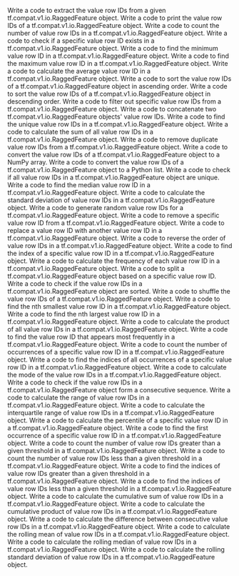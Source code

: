 Write a code to extract the value row IDs from a given tf.compat.v1.io.RaggedFeature object.
Write a code to print the value row IDs of a tf.compat.v1.io.RaggedFeature object.
Write a code to count the number of value row IDs in a tf.compat.v1.io.RaggedFeature object.
Write a code to check if a specific value row ID exists in a tf.compat.v1.io.RaggedFeature object.
Write a code to find the minimum value row ID in a tf.compat.v1.io.RaggedFeature object.
Write a code to find the maximum value row ID in a tf.compat.v1.io.RaggedFeature object.
Write a code to calculate the average value row ID in a tf.compat.v1.io.RaggedFeature object.
Write a code to sort the value row IDs of a tf.compat.v1.io.RaggedFeature object in ascending order.
Write a code to sort the value row IDs of a tf.compat.v1.io.RaggedFeature object in descending order.
Write a code to filter out specific value row IDs from a tf.compat.v1.io.RaggedFeature object.
Write a code to concatenate two tf.compat.v1.io.RaggedFeature objects' value row IDs.
Write a code to find the unique value row IDs in a tf.compat.v1.io.RaggedFeature object.
Write a code to calculate the sum of all value row IDs in a tf.compat.v1.io.RaggedFeature object.
Write a code to remove duplicate value row IDs from a tf.compat.v1.io.RaggedFeature object.
Write a code to convert the value row IDs of a tf.compat.v1.io.RaggedFeature object to a NumPy array.
Write a code to convert the value row IDs of a tf.compat.v1.io.RaggedFeature object to a Python list.
Write a code to check if all value row IDs in a tf.compat.v1.io.RaggedFeature object are unique.
Write a code to find the median value row ID in a tf.compat.v1.io.RaggedFeature object.
Write a code to calculate the standard deviation of value row IDs in a tf.compat.v1.io.RaggedFeature object.
Write a code to generate random value row IDs for a tf.compat.v1.io.RaggedFeature object.
Write a code to remove a specific value row ID from a tf.compat.v1.io.RaggedFeature object.
Write a code to replace a value row ID with another value row ID in a tf.compat.v1.io.RaggedFeature object.
Write a code to reverse the order of value row IDs in a tf.compat.v1.io.RaggedFeature object.
Write a code to find the index of a specific value row ID in a tf.compat.v1.io.RaggedFeature object.
Write a code to calculate the frequency of each value row ID in a tf.compat.v1.io.RaggedFeature object.
Write a code to split a tf.compat.v1.io.RaggedFeature object based on a specific value row ID.
Write a code to check if the value row IDs in a tf.compat.v1.io.RaggedFeature object are sorted.
Write a code to shuffle the value row IDs of a tf.compat.v1.io.RaggedFeature object.
Write a code to find the nth smallest value row ID in a tf.compat.v1.io.RaggedFeature object.
Write a code to find the nth largest value row ID in a tf.compat.v1.io.RaggedFeature object.
Write a code to calculate the product of all value row IDs in a tf.compat.v1.io.RaggedFeature object.
Write a code to find the value row ID that appears most frequently in a tf.compat.v1.io.RaggedFeature object.
Write a code to count the number of occurrences of a specific value row ID in a tf.compat.v1.io.RaggedFeature object.
Write a code to find the indices of all occurrences of a specific value row ID in a tf.compat.v1.io.RaggedFeature object.
Write a code to calculate the mode of the value row IDs in a tf.compat.v1.io.RaggedFeature object.
Write a code to check if the value row IDs in a tf.compat.v1.io.RaggedFeature object form a consecutive sequence.
Write a code to calculate the range of value row IDs in a tf.compat.v1.io.RaggedFeature object.
Write a code to calculate the interquartile range of value row IDs in a tf.compat.v1.io.RaggedFeature object.
Write a code to calculate the percentile of a specific value row ID in a tf.compat.v1.io.RaggedFeature object.
Write a code to find the first occurrence of a specific value row ID in a tf.compat.v1.io.RaggedFeature object.
Write a code to count the number of value row IDs greater than a given threshold in a tf.compat.v1.io.RaggedFeature object.
Write a code to count the number of value row IDs less than a given threshold in a tf.compat.v1.io.RaggedFeature object.
Write a code to find the indices of value row IDs greater than a given threshold in a tf.compat.v1.io.RaggedFeature object.
Write a code to find the indices of value row IDs less than a given threshold in a tf.compat.v1.io.RaggedFeature object.
Write a code to calculate the cumulative sum of value row IDs in a tf.compat.v1.io.RaggedFeature object.
Write a code to calculate the cumulative product of value row IDs in a tf.compat.v1.io.RaggedFeature object.
Write a code to calculate the difference between consecutive value row IDs in a tf.compat.v1.io.RaggedFeature object.
Write a code to calculate the rolling mean of value row IDs in a tf.compat.v1.io.RaggedFeature object.
Write a code to calculate the rolling median of value row IDs in a tf.compat.v1.io.RaggedFeature object.
Write a code to calculate the rolling standard deviation of value row IDs in a tf.compat.v1.io.RaggedFeature object.